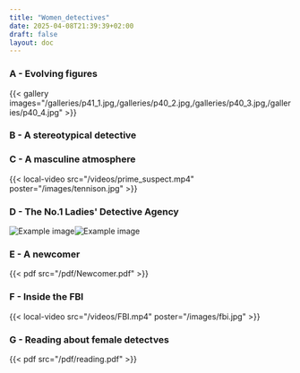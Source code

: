 ```yaml
---
title: "Women_detectives"
date: 2025-04-08T21:39:39+02:00
draft: false
layout: doc
---
```


### A - Evolving figures

{{< gallery images="/galleries/p41_1.jpg,/galleries/p40_2.jpg,/galleries/p40_3.jpg,/galleries/p40_4.jpg" >}}

### B - A stereotypical detective

### C - A masculine atmosphere

{{< local-video src="/videos/prime_suspect.mp4" poster="/images/tennison.jpg" >}}

### D - The No.1 Ladies' Detective Agency

![Example image](/images/p40_1.jpg)![Example image](/images/p41_2.jpg)

### E - A newcomer

{{< pdf src="/pdf/Newcomer.pdf" >}}

### F - Inside the FBI

{{< local-video src="/videos/FBI.mp4" poster="/images/fbi.jpg" >}}

### G - Reading about female detectves

{{< pdf src="/pdf/reading.pdf" >}}
